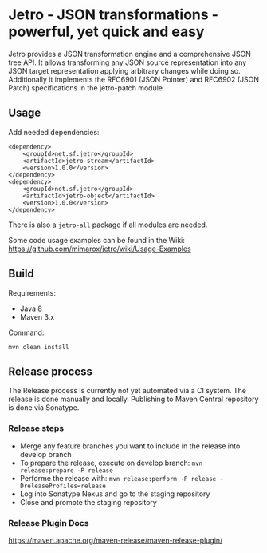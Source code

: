 # Jetro - JSON transformations - powerful, yet quick and easy

Jetro provides a JSON transformation engine and a comprehensive JSON tree API. It allows transforming any JSON source representation into any JSON target representation applying arbitrary changes while doing so. Additionally it implements the RFC6901 (JSON Pointer) and RFC6902 (JSON Patch) specifications in the jetro-patch module.


## Usage

Add needed dependencies:

```
<dependency>
    <groupId>net.sf.jetro</groupId>
    <artifactId>jetro-stream</artifactId>
    <version>1.0.0</version>
</dependency>
<dependency>
    <groupId>net.sf.jetro</groupId>
    <artifactId>jetro-object</artifactId>
    <version>1.0.0</version>
</dependency>
```

There is also a ```jetro-all``` package if all modules are needed.

Some code usage examples can be found in the Wiki: 
https://github.com/mimarox/jetro/wiki/Usage-Examples

## Build

Requirements:
- Java 8
- Maven 3.x

Command:
```
mvn clean install
```

## Release process

The Release process is currently not yet automated via a CI system. 
The release is done manually and locally. Publishing to Maven Central repository is done via Sonatype.

### Release steps

- Merge any feature branches you want to include in the release into develop branch
- To prepare the release, execute on develop branch: `mvn release:prepare -P release`
- Performe the release with: `mvn release:perform -P release -DreleaseProfiles=release`
- Log into Sonatype Nexus and go to the staging repository
- Close and promote the staging repository

### Release Plugin Docs
https://maven.apache.org/maven-release/maven-release-plugin/
